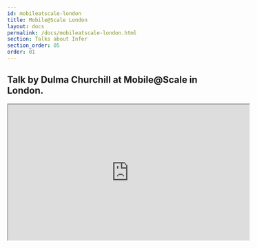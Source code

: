 ```yaml
---
id: mobileatscale-london
title: Mobile@Scale London
layout: docs
permalink: /docs/mobileatscale-london.html
section: Talks about Infer
section_order: 05
order: 01
---
```


## Talk by Dulma Churchill at Mobile@Scale in London.

<iframe width="560" height="315" src="https://www.facebook.com/plugins/video.php?width=560&height=315&href=https%3A%2F%2Fwww.facebook.com%2Fatscaleevents%2Fvideos%2F1708059786133785%2F&show_text=0"></iframe>
